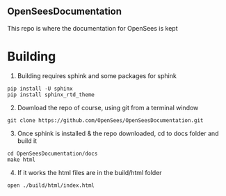 ## OpenSeesDocumentation

This repo is where the documentation for OpenSees is kept

# Building

1. Building requires sphink and some packages for sphink

```
pip install -U sphinx
pip install sphinx_rtd_theme
```

2. Download the repo of course, using git from a terminal window

```
git clone https://github.com/OpenSees/OpenSeesDocumentation.git
```

3. Once sphink is installed & the repo downloaded, cd to docs folder and build it

```
cd OpenSeesDocumentation/docs
make html
```

4. If it works the html files are in the build/html folder

```
open ./build/html/index.html
````